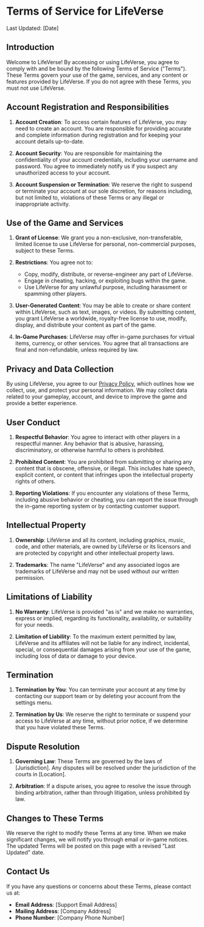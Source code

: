# Terms of Service for LifeVerse

Last Updated: [Date]

## Introduction
Welcome to LifeVerse! By accessing or using LifeVerse, you agree to comply with and be bound by the following Terms of Service ("Terms"). These Terms govern your use of the game, services, and any content or features provided by LifeVerse. If you do not agree with these Terms, you must not use LifeVerse.

## Account Registration and Responsibilities
1. **Account Creation**: To access certain features of LifeVerse, you may need to create an account. You are responsible for providing accurate and complete information during registration and for keeping your account details up-to-date.
   
2. **Account Security**: You are responsible for maintaining the confidentiality of your account credentials, including your username and password. You agree to immediately notify us if you suspect any unauthorized access to your account.

3. **Account Suspension or Termination**: We reserve the right to suspend or terminate your account at our sole discretion, for reasons including, but not limited to, violations of these Terms or any illegal or inappropriate activity.

## Use of the Game and Services
1. **Grant of License**: We grant you a non-exclusive, non-transferable, limited license to use LifeVerse for personal, non-commercial purposes, subject to these Terms.

2. **Restrictions**: You agree not to:
   - Copy, modify, distribute, or reverse-engineer any part of LifeVerse.
   - Engage in cheating, hacking, or exploiting bugs within the game.
   - Use LifeVerse for any unlawful purpose, including harassment or spamming other players.

3. **User-Generated Content**: You may be able to create or share content within LifeVerse, such as text, images, or videos. By submitting content, you grant LifeVerse a worldwide, royalty-free license to use, modify, display, and distribute your content as part of the game.

4. **In-Game Purchases**: LifeVerse may offer in-game purchases for virtual items, currency, or other services. You agree that all transactions are final and non-refundable, unless required by law.

## Privacy and Data Collection
By using LifeVerse, you agree to our [Privacy Policy](PrivacyPolicy.md), which outlines how we collect, use, and protect your personal information. We may collect data related to your gameplay, account, and device to improve the game and provide a better experience.

## User Conduct
1. **Respectful Behavior**: You agree to interact with other players in a respectful manner. Any behavior that is abusive, harassing, discriminatory, or otherwise harmful to others is prohibited.

2. **Prohibited Content**: You are prohibited from submitting or sharing any content that is obscene, offensive, or illegal. This includes hate speech, explicit content, or content that infringes upon the intellectual property rights of others.

3. **Reporting Violations**: If you encounter any violations of these Terms, including abusive behavior or cheating, you can report the issue through the in-game reporting system or by contacting customer support.

## Intellectual Property
1. **Ownership**: LifeVerse and all its content, including graphics, music, code, and other materials, are owned by LifeVerse or its licensors and are protected by copyright and other intellectual property laws.

2. **Trademarks**: The name "LifeVerse" and any associated logos are trademarks of LifeVerse and may not be used without our written permission.

## Limitations of Liability
1. **No Warranty**: LifeVerse is provided "as is" and we make no warranties, express or implied, regarding its functionality, availability, or suitability for your needs.

2. **Limitation of Liability**: To the maximum extent permitted by law, LifeVerse and its affiliates will not be liable for any indirect, incidental, special, or consequential damages arising from your use of the game, including loss of data or damage to your device.

## Termination
1. **Termination by You**: You can terminate your account at any time by contacting our support team or by deleting your account from the settings menu.

2. **Termination by Us**: We reserve the right to terminate or suspend your access to LifeVerse at any time, without prior notice, if we determine that you have violated these Terms.

## Dispute Resolution
1. **Governing Law**: These Terms are governed by the laws of [Jurisdiction]. Any disputes will be resolved under the jurisdiction of the courts in [Location].

2. **Arbitration**: If a dispute arises, you agree to resolve the issue through binding arbitration, rather than through litigation, unless prohibited by law.

## Changes to These Terms
We reserve the right to modify these Terms at any time. When we make significant changes, we will notify you through email or in-game notices. The updated Terms will be posted on this page with a revised "Last Updated" date.

## Contact Us
If you have any questions or concerns about these Terms, please contact us at:

- **Email Address**: [Support Email Address]
- **Mailing Address**: [Company Address]
- **Phone Number**: [Company Phone Number]